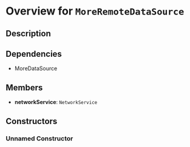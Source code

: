 # Overview for `MoreRemoteDataSource`

## Description



## Dependencies

- MoreDataSource

## Members

- **networkService**: `NetworkService`
## Constructors

### Unnamed Constructor



